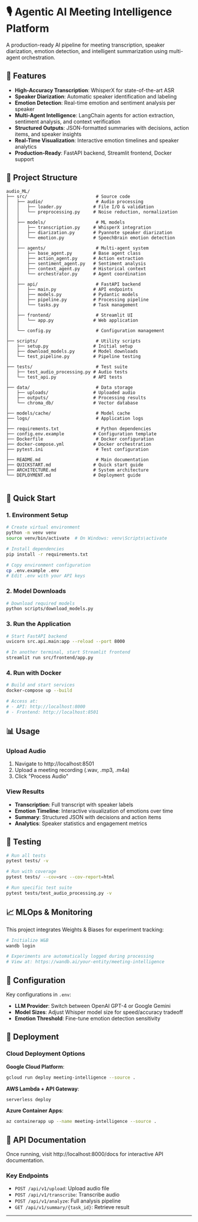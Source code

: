 # 🎙️ Agentic AI Meeting Intelligence Platform

A production-ready AI pipeline for meeting transcription, speaker diarization, emotion detection, and intelligent summarization using multi-agent orchestration.

## 🌟 Features

- **High-Accuracy Transcription**: WhisperX for state-of-the-art ASR
- **Speaker Diarization**: Automatic speaker identification and labeling
- **Emotion Detection**: Real-time emotion and sentiment analysis per speaker
- **Multi-Agent Intelligence**: LangChain agents for action extraction, sentiment analysis, and context verification
- **Structured Outputs**: JSON-formatted summaries with decisions, action items, and speaker insights
- **Real-Time Visualization**: Interactive emotion timelines and speaker analytics
- **Production-Ready**: FastAPI backend, Streamlit frontend, Docker support

## 📁 Project Structure


```
audio_ML/
├── src/                          # Source code
│   ├── audio/                    # Audio processing
│   │   ├── loader.py            # File I/O & validation
│   │   └── preprocessing.py     # Noise reduction, normalization
│   │
│   ├── models/                   # ML models
│   │   ├── transcription.py     # WhisperX integration
│   │   ├── diarization.py       # Pyannote speaker diarization
│   │   └── emotion.py           # SpeechBrain emotion detection
│   │
│   ├── agents/                   # Multi-agent system
│   │   ├── base_agent.py        # Base agent class
│   │   ├── action_agent.py      # Action extraction
│   │   ├── sentiment_agent.py   # Sentiment analysis
│   │   ├── context_agent.py     # Historical context
│   │   └── orchestrator.py      # Agent coordination
│   │
│   ├── api/                      # FastAPI backend
│   │   ├── main.py              # API endpoints
│   │   ├── models.py            # Pydantic models
│   │   ├── pipeline.py          # Processing pipeline
│   │   └── tasks.py             # Task management
│   │
│   ├── frontend/                 # Streamlit UI
│   │   └── app.py               # Web application
│   │
│   └── config.py                 # Configuration management
│
├── scripts/                      # Utility scripts
│   ├── setup.py                 # Initial setup
│   ├── download_models.py       # Model downloads
│   └── test_pipeline.py         # Pipeline testing
│
├── tests/                        # Test suite
│   ├── test_audio_processing.py # Audio tests
│   └── test_api.py              # API tests
│
├── data/                         # Data storage
│   ├── uploads/                 # Uploaded audio
│   ├── outputs/                 # Processing results
│   └── chroma_db/               # Vector database
│
├── models/cache/                 # Model cache
├── logs/                         # Application logs
│
├── requirements.txt              # Python dependencies
├── config.env.example           # Configuration template
├── Dockerfile                    # Docker configuration
├── docker-compose.yml           # Docker orchestration
├── pytest.ini                    # Test configuration
│
├── README.md                     # Main documentation
├── QUICKSTART.md                # Quick start guide
├── ARCHITECTURE.md              # System architecture
└── DEPLOYMENT.md                # Deployment guide


```

## 🚀 Quick Start

### 1. Environment Setup

```bash
# Create virtual environment
python -m venv venv
source venv/bin/activate  # On Windows: venv\Scripts\activate

# Install dependencies
pip install -r requirements.txt

# Copy environment configuration
cp .env.example .env
# Edit .env with your API keys
```

### 2. Model Downloads

```bash
# Download required models
python scripts/download_models.py
```

### 3. Run the Application

```bash
# Start FastAPI backend
uvicorn src.api.main:app --reload --port 8000

# In another terminal, start Streamlit frontend
streamlit run src/frontend/app.py
```

### 4. Run with Docker

```bash
# Build and start services
docker-compose up --build

# Access at:
# - API: http://localhost:8000
# - Frontend: http://localhost:8501
```

## 📊 Usage

### Upload Audio
1. Navigate to http://localhost:8501
2. Upload a meeting recording (.wav, .mp3, .m4a)
3. Click "Process Audio"

### View Results
- **Transcription**: Full transcript with speaker labels
- **Emotion Timeline**: Interactive visualization of emotions over time
- **Summary**: Structured JSON with decisions and action items
- **Analytics**: Speaker statistics and engagement metrics

## 🧪 Testing

```bash
# Run all tests
pytest tests/ -v

# Run with coverage
pytest tests/ --cov=src --cov-report=html

# Run specific test suite
pytest tests/test_audio_processing.py -v
```

## 📈 MLOps & Monitoring

This project integrates Weights & Biases for experiment tracking:

```bash
# Initialize W&B
wandb login

# Experiments are automatically logged during processing
# View at: https://wandb.ai/your-entity/meeting-intelligence
```

## 🔧 Configuration

Key configurations in `.env`:
- **LLM Provider**: Switch between OpenAI GPT-4 or Google Gemini
- **Model Sizes**: Adjust Whisper model size for speed/accuracy tradeoff
- **Emotion Threshold**: Fine-tune emotion detection sensitivity

## 🚢 Deployment

### Cloud Deployment Options

**Google Cloud Platform**:
```bash
gcloud run deploy meeting-intelligence --source .
```

**AWS Lambda + API Gateway**:
```bash
serverless deploy
```

**Azure Container Apps**:
```bash
az containerapp up --name meeting-intelligence --source .
```

## 📝 API Documentation

Once running, visit http://localhost:8000/docs for interactive API documentation.

### Key Endpoints

- `POST /api/v1/upload`: Upload audio file
- `POST /api/v1/transcribe`: Transcribe audio
- `POST /api/v1/analyze`: Full analysis pipeline
- `GET /api/v1/summary/{task_id}`: Retrieve result
  
---



